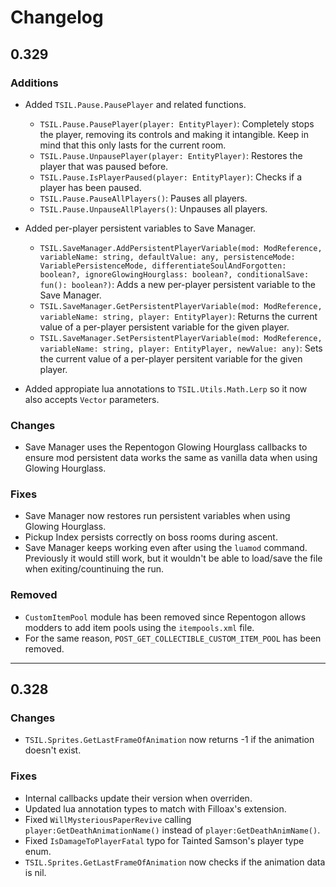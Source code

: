# Changelog

## 0.329

### Additions

* Added `TSIL.Pause.PausePlayer` and related functions.
    * `TSIL.Pause.PausePlayer(player: EntityPlayer)`: Completely stops the player, removing its controls and making it intangible. Keep in mind that this only lasts for the current room.
    * `TSIL.Pause.UnpausePlayer(player: EntityPlayer)`: Restores the player that was paused before.
    * `TSIL.Pause.IsPlayerPaused(player: EntityPlayer)`: Checks if a player has been paused.
    * `TSIL.Pause.PauseAllPlayers()`: Pauses all players.
    * `TSIL.Pause.UnpauseAllPlayers()`: Unpauses all players.

* Added per-player persistent variables to Save Manager.
    * `TSIL.SaveManager.AddPersistentPlayerVariable(mod: ModReference, variableName: string, defaultValue: any, persistenceMode: VariablePersistenceMode, differentiateSoulAndForgotten: boolean?, ignoreGlowingHourglass: boolean?, conditionalSave: fun(): boolean?)`: Adds a new per-player persistent variable to the Save Manager. 
    * `TSIL.SaveManager.GetPersistentPlayerVariable(mod: ModReference, variableName: string, player: EntityPlayer)`: Returns the current value of a per-player persistent variable for the given player.
    * `TSIL.SaveManager.SetPersistentPlayerVariable(mod: ModReference, variableName: string, player: EntityPlayer, newValue: any)`: Sets the current value of a per-player persitent variable for the given player.

* Added appropiate lua annotations to `TSIL.Utils.Math.Lerp` so it now also accepts `Vector` parameters.

### Changes

* Save Manager uses the Repentogon Glowing Hourglass callbacks to ensure mod persistent data works the same as vanilla data when using Glowing Hourglass.

### Fixes

* Save Manager now restores run persistent variables when using Glowing Hourglass.
* Pickup Index persists correctly on boss rooms during ascent.
* Save Manager keeps working even after using the `luamod` command. Previously it would still work, but it wouldn't be able to load/save the file when exiting/countinuing the run.

### Removed

* `CustomItemPool` module has been removed since Repentogon allows modders to add item pools using the `itempools.xml` file.
* For the same reason, `POST_GET_COLLECTIBLE_CUSTOM_ITEM_POOL` has been removed.

---

## 0.328

### Changes

* `TSIL.Sprites.GetLastFrameOfAnimation` now returns -1 if the animation doesn't exist.

### Fixes

* Internal callbacks update their version when overriden.
* Updated lua annotation types to match with Filloax's extension.
* Fixed `WillMysteriousPaperRevive` calling `player:GetDeathAnimationName()` instead of `player:GetDeathAnimName()`.
* Fixed `IsDamageToPlayerFatal` typo for Tainted Samson's player type enum.
* `TSIL.Sprites.GetLastFrameOfAnimation` now checks if the animation data is nil.